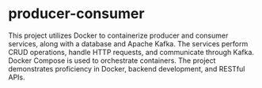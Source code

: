 # producer-consumer
 This project utilizes Docker to containerize producer and consumer services, along with a database and Apache Kafka. The services perform CRUD operations, handle HTTP requests, and communicate through Kafka. Docker Compose is used to orchestrate containers. The project demonstrates proficiency in Docker, backend development, and RESTful APIs.
